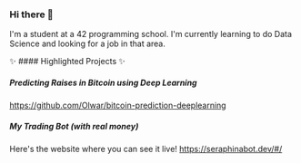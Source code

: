 ### Hi there 👋

I'm a student at a 42 programming school. I'm currently learning to do Data Science and looking for a job in that area.

✨ #### Highlighted Projects ✨

##### Predicting Raises in Bitcoin using Deep Learning
https://github.com/Olwar/bitcoin-prediction-deeplearning

##### My Trading Bot (with real money)
Here's the website where you can see it live!
https://seraphinabot.dev/#/


<!--
**Olwar/Olwar** is a ✨ _special_ ✨ repository because its `README.md` (this file) appears on your GitHub profile.

Here are some ideas to get you started:

- 🔭 I’m currently working on ...
- 🌱 I’m currently learning ...
- 👯 I’m looking to collaborate on ...
- 🤔 I’m looking for help with ...
- 💬 Ask me about ...
- 📫 How to reach me: ...
- 😄 Pronouns: ...
- ⚡ Fun fact: ...
-->
